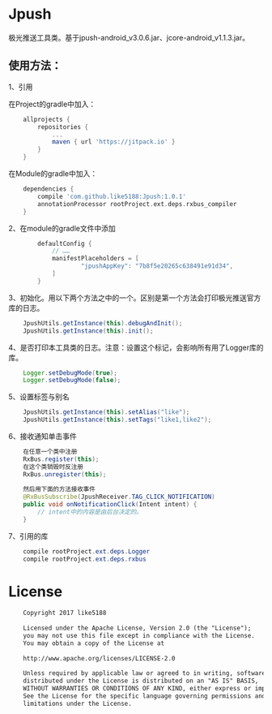 # Jpush

极光推送工具类。基于jpush-android_v3.0.6.jar、jcore-android_v1.1.3.jar。

## 使用方法：

1、引用

在Project的gradle中加入：
```groovy
    allprojects {
        repositories {
            ...
            maven { url 'https://jitpack.io' }
        }
    }
```
在Module的gradle中加入：
```groovy
    dependencies {
        compile 'com.github.like5188:Jpush:1.0.1'
        annotationProcessor rootProject.ext.deps.rxbus_compiler
    }
```
2、在module的gradle文件中添加
```java
        defaultConfig {
            // ……    
            manifestPlaceholders = [
                    "jpushAppKey": "7b8f5e20265c638491e91d34",
            ]
        }
```
3、初始化。用以下两个方法之中的一个。区别是第一个方法会打印极光推送官方库的日志。
```java
    JpushUtils.getInstance(this).debugAndInit();
    JpushUtils.getInstance(this).init();
```
4、是否打印本工具类的日志。注意：设置这个标记，会影响所有用了Logger库的库。
```java
    Logger.setDebugMode(true);
    Logger.setDebugMode(false);
```
5、设置标签与别名
```java
    JpushUtils.getInstance(this).setAlias("like");
    JpushUtils.getInstance(this).setTags("like1,like2");
```
6、接收通知单击事件
```java
    在任意一个类中注册
    RxBus.register(this);
    在这个类销毁时反注册
    RxBus.unregister(this);
    
    然后用下面的方法接收事件
    @RxBusSubscribe(JpushReceiver.TAG_CLICK_NOTIFICATION)
    public void onNotificationClick(Intent intent) {
        // intent中的内容是由后台决定的。
    }
```
7、引用的库
```java
    compile rootProject.ext.deps.Logger
    compile rootProject.ext.deps.rxbus
```
# License
```xml
    Copyright 2017 like5188
    
    Licensed under the Apache License, Version 2.0 (the "License");
    you may not use this file except in compliance with the License.
    You may obtain a copy of the License at
    
    http://www.apache.org/licenses/LICENSE-2.0
    
    Unless required by applicable law or agreed to in writing, software
    distributed under the License is distributed on an "AS IS" BASIS,
    WITHOUT WARRANTIES OR CONDITIONS OF ANY KIND, either express or implied.
    See the License for the specific language governing permissions and
    limitations under the License.
